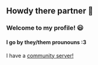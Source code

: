 ## Howdy there partner 👋
### Welcome to my profile! 😃
#### I go by they/them prounouns :3
I have a <a href="https://discord.gg/8r9t8uTNJh" rel="nofollow">community server!</a>



<!--
**Dymusic/Dymusic** is a ✨ _special_ ✨ repository because its `README.md` (this file) appears on your GitHub profile.

Here are some ideas to get you started:

- 🔭 I’m currently working on ...
- 🌱 I’m currently learning ...
- 👯 I’m looking to collaborate on ...
- 🤔 I’m looking for help with ...
- 💬 Ask me about ...
- 📫 How to reach me: ...
- 😄 Pronouns: ...
- ⚡ Fun fact: ...
-->
